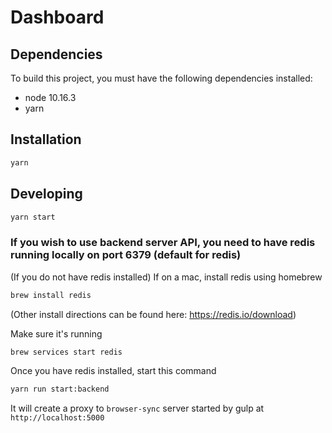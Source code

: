 # Dashboard

## Dependencies

To build this project, you must have the following dependencies installed:

- node 10.16.3
- yarn

## Installation

```sh
yarn
```

## Developing

```sh
yarn start
```

### If you wish to use backend server API, you need to have redis running locally on port 6379 (default for redis)

(If you do not have redis installed) If on a mac, install redis using homebrew

```sh
brew install redis
```

(Other install directions can be found here: https://redis.io/download)

Make sure it's running

```sh
brew services start redis
```

Once you have redis installed, start this command

```sh
yarn run start:backend
```

It will create a proxy to `browser-sync` server started by gulp at
`http://localhost:5000`
